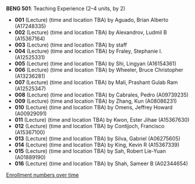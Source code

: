 **BENG 501**: Teaching Experience (2–4 units, by 2)

- **001** (Lecture) (time and location TBA) by Aguado, Brian Alberto (A17248335)
- **002** (Lecture) (time and location TBA) by Alexandrov, Ludmil B (A15367164)
- **003** (Lecture) (time and location TBA) by staff
- **004** (Lecture) (time and location TBA) by Fraley, Stephanie I. (A12525331)
- **005** (Lecture) (time and location TBA) by Shi, Lingyan (A16154361)
- **006** (Lecture) (time and location TBA) by Wheeler, Bruce Christopher (A13236281)
- **007** (Lecture) (time and location TBA) by Mali, Prashant Gulab Ram (A12525347)
- **008** (Lecture) (time and location TBA) by Cabrales, Pedro (A09739235)
- **009** (Lecture) (time and location TBA) by Zhang, Kun (A08086231)
- **010** (Lecture) (time and location TBA) by Omens, Jeffrey Howard (A00929091)
- **011** (Lecture) (time and location TBA) by Kwon, Ester Jihae (A15367630)
- **012** (Lecture) (time and location TBA) by Contijoch, Francisco (A15367100)
- **013** (Lecture) (time and location TBA) by Silva, Gabriel (A06275605)
- **014** (Lecture) (time and location TBA) by King, Kevin R (A15367339)
- **015** (Lecture) (time and location TBA) by Sah, Robert Lie-Yuan (A01889190)
- **016** (Lecture) (time and location TBA) by Shah, Sameer B (A02344654)

[Enrollment numbers over time](./BENG501.tsv)
